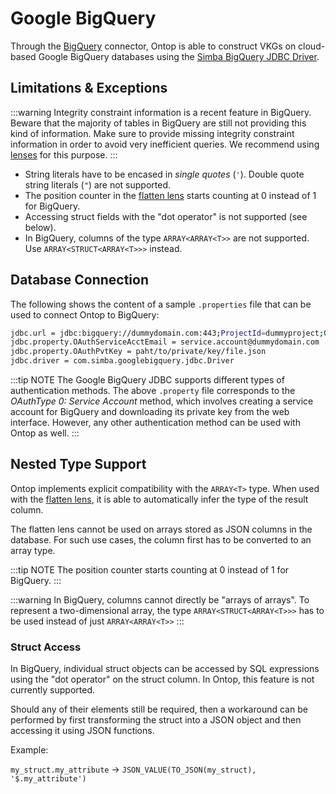 # Google BigQuery

Through the [BigQuery](https://cloud.google.com/bigquery) connector, Ontop is able to construct VKGs on cloud-based Google BigQuery databases using the [Simba BigQuery JDBC Driver](https://cloud.google.com/bigquery/docs/reference/odbc-jdbc-drivers).


## Limitations & Exceptions

:::warning
Integrity constraint information is a recent feature in BigQuery. Beware that the majority of tables in BigQuery are still not providing this kind of information. Make sure to provide missing integrity constraint information in order to avoid very inefficient queries. 
We recommend using [lenses](/guide/advanced/lenses) for this purpose.
:::

- String literals have to be encased in _single quotes_ (`'`). Double quote string literals (`"`) are not supported.
- The position counter in the [flatten lens](/guide/advanced/lenses#flattenlens) starts counting at 0 instead of 1 for BigQuery.
- Accessing struct fields with the "dot operator" is not supported (see below).
- In BigQuery, columns of the type `ARRAY<ARRAY<T>>` are not supported. Use `ARRAY<STRUCT<ARRAY<T>>>` instead.

## Database Connection

The following shows the content of a sample `.properties` file that can be used to connect Ontop to BigQuery:

```bash
jdbc.url = jdbc:bigquery://dummydomain.com:443;ProjectId=dummyproject;OAuthType=0
jdbc.property.OAuthServiceAcctEmail = service.account@dummydomain.com
jdbc.property.OAuthPvtKey = paht/to/private/key/file.json
jdbc.driver = com.simba.googlebigquery.jdbc.Driver
```

:::tip NOTE
The Google BigQuery JDBC supports different types of authentication methods. The above `.property` file corresponds to the _OAuthType 0: Service Account_ method, which involves creating a service account for BigQuery and downloading its private key from the web interface. However, any other authentication method can be used with Ontop as well.
:::

## Nested Type Support

Ontop implements explicit compatibility with the `ARRAY<T>` type. When used with the [flatten lens](/guide/advanced/lenses#flattenlens), it is able to automatically infer the type of the result column.

The flatten lens cannot be used on arrays stored as JSON columns in the database. For such use cases, the column first has to be converted to an array type.

:::tip NOTE
The position counter starts counting at 0 instead of 1 for BigQuery.
:::

:::warning
In BigQuery, columns cannot directly be "arrays of arrays". To represent a two-dimensional array, the type `ARRAY<STRUCT<ARRAY<T>>>` has to be used instead of just `ARRAY<ARRAY<T>>`
:::

### Struct Access
 In BigQuery, individual struct objects can be accessed by SQL expressions using the "dot operator" on the struct column. In Ontop, this feature is not currently supported. 

Should any of their elements still be required, then a workaround can be performed by first transforming the struct into a JSON object and then accessing it using JSON functions. 

Example:

 `my_struct.my_attribute` $\rightarrow$ `JSON_VALUE(TO_JSON(my_struct), '$.my_attribute')`


